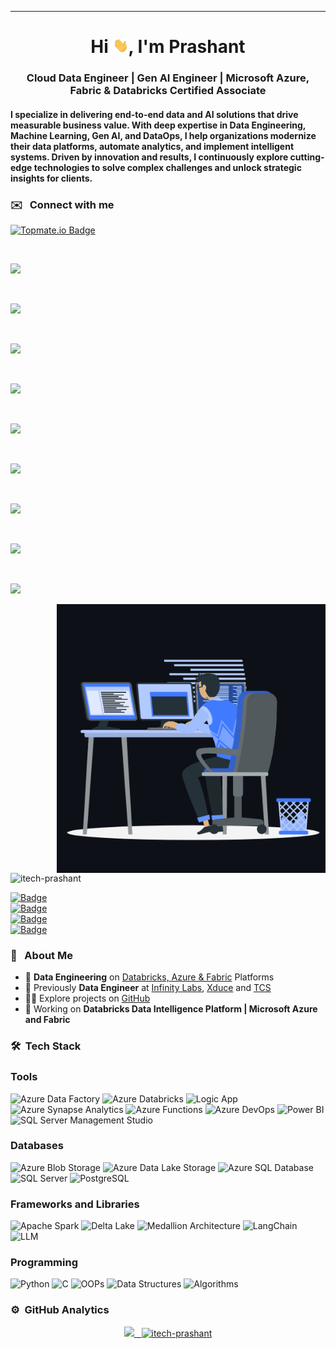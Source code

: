<!-- Header and Introduction -->
<hr>
<h1 align="center">
  Hi <img src="https://raw.githubusercontent.com/ABSphreak/ABSphreak/master/gifs/Hi.gif" width="25px">, I'm Prashant
</h1>
<h3 align="center">
  Cloud Data Engineer | Gen AI Engineer | Microsoft Azure, Fabric & Databricks Certified Associate
</h3>
<h4>
  I specialize in delivering end-to-end data and AI solutions that drive measurable business value.  
  With deep expertise in Data Engineering, Machine Learning, Gen AI, and DataOps,  
  I help organizations modernize their data platforms, automate analytics, and implement intelligent systems.  
  Driven by innovation and results, I continuously explore cutting-edge technologies to solve complex challenges  
  and unlock strategic insights for clients. 
</h4>

<!-- Contact Section -->
### ✉️ &nbsp; Connect with me
<p align="left">

  <!-- Topmate -->
  <a target="_blank" href="https://topmate.io/itech_prashant">
    <img src="https://img.shields.io/badge/Topmate.io-2D2D2D?style=for-the-badge&logo=data:image/svg+xml;base64,...&logoColor=white" alt="Topmate.io Badge">
  </a>

  &emsp;

  <!-- LinkedIn -->
  <a target="_blank" href="https://www.linkedin.com/in/itech-prashant">
    <img src="https://img.shields.io/badge/-LinkedIn-0077B5?style=for-the-badge&logo=Linkedin&logoColor=white">
  </a>

  &emsp;

  <!-- Gmail -->
  <a target="_blank" href="mailto:itech.prash@gmail.com">
    <img src="https://img.shields.io/badge/-Gmail-D14836?style=for-the-badge&logo=Gmail&logoColor=white">
  </a>

  &emsp;

  <!-- Instagram -->
  <a target="_blank" href="https://instagram.com/prashant.reinvented">
    <img src="https://img.shields.io/badge/-Instagram-de26b3?style=for-the-badge&logo=instagram&logoColor=white">
  </a>

  &emsp;

  <!-- Twitter (X) -->
  <a target="_blank" href="https://x.com/itech_prashant">
    <img src="https://img.shields.io/badge/-X-1DA1F2?style=for-the-badge&logo=X&logoColor=white">
  </a>

  &emsp;

  <!-- Facebook -->
  <a target="_blank" href="https://facebook.com/itech.prashant">
    <img src="https://img.shields.io/badge/-Facebook-1877F2?style=for-the-badge&logo=facebook&logoColor=white">
  </a>

  &emsp;

  <!-- YouTube -->
  <a target="_blank" href="https://youtube.com/@prashant_realist">
    <img src="https://img.shields.io/badge/-YouTube-FF0000?style=for-the-badge&logo=youtube&logoColor=white">
  </a>

  &emsp;

  <!-- WhatsApp -->
  <a target="_blank" href="https://wa.me/917979849339">
    <img src="https://img.shields.io/badge/-WhatsApp-25D366?style=for-the-badge&logo=whatsapp&logoColor=white">
  </a>

  &emsp;

  <!-- Threads -->
  <a target="_blank" href="https://threads.net/@prashant.reinvented">
    <img src="https://img.shields.io/badge/-Threads-000000?style=for-the-badge&logo=threads&logoColor=white">
  </a>

  &emsp;

  <!-- Telegram -->
  <a target="_blank" href="https://t.me/tg_deml">
    <img src="https://img.shields.io/badge/-Telegram-26A5E4?style=for-the-badge&logo=telegram&logoColor=white">
  </a>

</p>

<!-- Animated Graphic -->
<p>
  <img align="right" height="430em" src="animation_500_kxa883sd.gif" alt="itech-prashant" />
</p>

<!-- Profile Views -->
<p>
  <img src="https://komarev.com/ghpvc/?username=itech-prashant&label=Profile%20views&color=e89b17&style=flat" alt="itech-prashant" />
</p>

<!-- Certifications -->
[![Badge](https://img.shields.io/badge/Databricks-Certified%20Data%20Engineer-orange?logo=databricks&logoColor=white)](https://credentials.databricks.com/853973c5-b834-40aa-9bd8-b514234d8716#gs.irv21d)  
[![Badge](https://img.shields.io/badge/Microsoft-Certified%20Azure%20Data%20Engineer-blue?logo=microsoft&logoColor=white)](https://learn.microsoft.com/en-us/users/prashant-1080/credentials/3fe3ad418f1b963)  
[![Badge](https://img.shields.io/badge/Microsoft-Certified%20Fabric%20Analytics%20Engineer-blue?logo=microsoft&logoColor=white)](https://learn.microsoft.com/api/credentials/share/en-us/PRASHANT-1080/B201378C96F59155?sharingId=DE6A51F31D06A8BE)  
[![Badge](https://img.shields.io/badge/Resume-View%20Now-green?logo=google-drive&logoColor=white)](https://drive.google.com/file/d/1EW0KoDEBBncdMkHazPQWhX3NMdPdw_71/view?usp=drive_link)

<!-- About Me Section -->
### 📖 &nbsp; About Me

- 🌱 **Data Engineering** on [Databricks, Azure & Fabric](https://learn.microsoft.com/en-us/azure/architecture/solution-ideas/articles/azure-databricks-modern-analytics-architecture) Platforms  
- 🐍 Previously **Data Engineer** at [Infinity Labs](https://www.infinitylabs.in), [Xduce](https://www.xduce.com) and [TCS](https://www.tcs.com)  
- 👨‍💻 Explore projects on [GitHub](https://github.com/itech-prashant)  
- 🧭 Working on **Databricks Data Intelligence Platform | Microsoft Azure and Fabric**

<!-- Tech Stack -->
### 🛠 &nbsp;Tech Stack

<!-- Tools Section -->
### Tools
<!-- Grouped tool badges -->
![Azure Data Factory](https://img.shields.io/badge/-Azure%20Data%20Factory-05122A?style=flat&logo=azure)
![Azure Databricks](https://img.shields.io/badge/-Azure%20Databricks-05122A?style=flat&logo=azuredatabricks)
![Logic App](https://img.shields.io/badge/-Logic%20App-05122A?style=flat&logo=azurelogicapps)
![Azure Synapse Analytics](https://img.shields.io/badge/-Azure%20Synapse%20Analytics-05122A?style=flat&logo=azuresynapse)
![Azure Functions](https://img.shields.io/badge/-Azure%20Functions-05122A?style=flat&logo=azurefunctions)
![Azure DevOps](https://img.shields.io/badge/-Azure%20DevOps-05122A?style=flat&logo=azuredevops)
![Power BI](https://img.shields.io/badge/-Power%20BI-05122A?style=flat&logo=powerbi)
![SQL Server Management Studio](https://img.shields.io/badge/-SQL%20Server%20Management%20Studio-05122A?style=flat&logo=microsoftsqlserver)

<!-- Databases -->
### Databases
![Azure Blob Storage](https://img.shields.io/badge/-Azure%20Blob%20Storage-05122A?style=flat&logo=azureblobstorage)
![Azure Data Lake Storage](https://img.shields.io/badge/-Azure%20Data%20Lake%20Storage-05122A?style=flat&logo=azuredataexplorer)
![Azure SQL Database](https://img.shields.io/badge/-Azure%20SQL%20Database-05122A?style=flat&logo=azure)
![SQL Server](https://img.shields.io/badge/-SQL%20Server-05122A?style=flat&logo=microsoftsqlserver)
![PostgreSQL](https://img.shields.io/badge/-PostgreSQL-05122A?style=flat&logo=postgresql)

<!-- Frameworks and Libraries -->
### Frameworks and Libraries
![Apache Spark](https://img.shields.io/badge/-Apache%20Spark-05122A?style=flat&logo=apache)
![Delta Lake](https://img.shields.io/badge/-Delta%20Lake-05122A?style=flat&logo=delta)
![Medallion Architecture](https://img.shields.io/badge/-Medallion%20Architecture-05122A?style=flat)
![LangChain](https://img.shields.io/badge/-LangChain-05122A?style=flat)
![LLM](https://img.shields.io/badge/-LLM-05122A?style=flat)

<!-- Programming Languages -->
### Programming
![Python](https://img.shields.io/badge/-Python-05122A?style=flat&logo=python)
![C](https://img.shields.io/badge/-C-05122A?style=flat&logo=c)
![OOPs](https://img.shields.io/badge/-OOPs-05122A?style=flat)
![Data Structures](https://img.shields.io/badge/-Data%20Structures-05122A?style=flat)
![Algorithms](https://img.shields.io/badge/-Algorithms-05122A?style=flat)

<!-- GitHub Analytics -->
### ⚙️ &nbsp;GitHub Analytics
<p align="center">
  <a href="https://github.com/itech-prashant">
    <img height="160em" src="https://github-readme-stats-eight-theta.vercel.app/api?username=itech-prashant&show_icons=true&theme=tokyonight&include_all_commits=true&count_private=true"/>
    &nbsp;
    <img height="160em" src="https://github-readme-streak-stats.herokuapp.com/?user=itech-prashant&theme=tokyonight" alt="itech-prashant" />
  </a>
</p>
